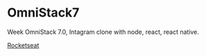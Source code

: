 # OmniStack7

Week OmniStack 7.0, Intagram clone with node, react, react native.

[Rocketseat](https://rocketseat.com.br/)
